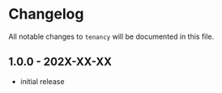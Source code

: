 # Changelog

All notable changes to `tenancy` will be documented in this file.

## 1.0.0 - 202X-XX-XX

- initial release
